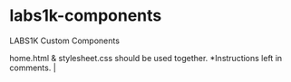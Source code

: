 # labs1k-components
LABS1K Custom Components

home.html & stylesheet.css should be used together. *Instructions left in comments. |
